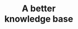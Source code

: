 ---
title: 'A better <br> knowledge base'
description: 'We provides the means for the collection, organization and computerized retrieval of knowledge'
url: 'documentation'
latestVer:
  heading: "Fluent Bit v1.8.2 is out!"
  subHeading: "New release on Jul 20, 2021,"
  text: "Check out the Release Notes, read the Updated Documentation or jump directly to the Downloads Section."
  smallText: "We are part of a wide community, <strong>no vendor lock-in.</strong>"
  btnText: "Download Now"
  btnUrl: "https://docs.fluentbit.io/manual/installation/getting-started-with-fluent-bit"
  bottomText: ":: Read Documentation"
  bottomUrl: "#"
releaseNotes:
  heading: "Release Notes v1.8.3"
  version: "v1.8.3"
  text: "Fluent Bit is a Fast and Lightweight Data Processor and Forwarder for Linux, BSD and OSX. We are proud to announce the availability of Fluent Bit v1.8.3. <br>
  For people upgrading from previous versions you must read the Upgrading Notes section of our documentation:
  https://docs.fluentbit.io/manual/installation/upgrade_notes"
newChnagesColLeft:
  - heading: core
    lists:
    - "multiline: always validate stream_id with lru_parser"  
    - "multiline: fix states rules handling"
    - "output_thread: fixed multiple initialization of local_thread_instance in emulated TLS"
    - "http_client: log allocation failures for request headers" 
    - "http_client: warn when flb_http_do() fails due to malformed data"
    - "aws_util: added index recognition for flb_get_s3_key" 
    - "lib: fix race between flb_start and flb_destroy"
  - heading: Libraries
    lists:
    - "cmetrics: upgrade to v0.1.6"
newChnagesColRight:
  - heading: Plugins
    lists:
    - "Tail (Input) <i> Add custom keys to multiline payload</i>"
    - "Multiline (Filter) <i> Flush before return and added new option ‘debug_flush’</i>"
    - "S3 (Output) <i> Flush before return and added new option ‘debug_flush’ <br> Re-added static file path configuration option<br>Added file permission fix and flb_errno to read / write file<br>Fixed potential segfault on file discard<br>Added data ordering preservation feature<br>Added sequential index feature<br>Log_key configuration option implemented<br>Added static file path configuration option
    - </i>"
  - heading: "Loki (Output)"
    lists:
    - Delay mp_sbuf->data derefence (#3796)
  - heading: "Prometheus_Remote_Write (Output)"
    lists:
    - Concatenate cmetrics buffers
contributor: 
  heading: "Contributors"
  text: "On every release, there are many people involved doing contributions on different areas like bug reporting, troubleshooting, documentation and coding, without these contributions from the community, the project won’t be the same and won’t be in the good shape that it is now. <br> So THANK YOU! to everyone who takes part of this journey!"
  name:
  - Stephen Lee
  - Eduardo Silva
  - Leonardo Alminana
  - Jesse Rittner
  - Aaron Jacobs
  - Richard Burakowski
---
